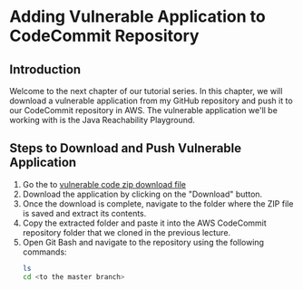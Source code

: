# Adding Vulnerable Application to CodeCommit Repository

## Introduction
Welcome to the next chapter of our tutorial series. In this chapter, we will download a vulnerable application from my GitHub repository and push it to our CodeCommit repository in AWS. The vulnerable application we'll be working with is the Java Reachability Playground.

## Steps to Download and Push Vulnerable Application

1. Go the to [vulnerable code zip download file](https://github.com/NextGenSec-Github/CloudSecurity/blob/main/aws/DevSecOps/Implementing%20DevSecOps%20in%20AWS/aws-vulnerable-code-without-buildspec-main%20(2).zip)
2. Download the application by clicking on the "Download" button.
3. Once the download is complete, navigate to the folder where the ZIP file is saved and extract its contents.
4. Copy the extracted folder and paste it into the AWS CodeCommit repository folder that we cloned in the previous lecture.
5. Open Git Bash and navigate to the repository using the following commands:
   ```bash
   ls
   cd <to the master branch>

